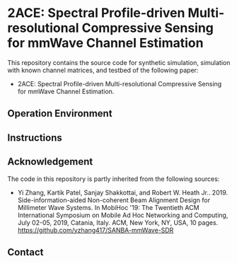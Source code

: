 # 2ACE: Spectral Profile-driven Multi-resolutional Compressive Sensing for mmWave Channel Estimation

This repository contains the source code for synthetic simulation, simulation with known channel matrices, and testbed of the following paper:

* 2ACE: Spectral Profile-driven Multi-resolutional Compressive Sensing for mmWave Channel Estimation.

## Operation Environment

## Instructions

## Acknowledgement

The code in this repository is partly inherited from the following sources:

* Yi Zhang, Kartik Patel, Sanjay Shakkottai, and Robert W. Heath Jr.. 2019. Side-information-aided Non-coherent Beam Alignment Design for Millimeter Wave Systems. In MobiHoc '19: The Twentieth ACM International Symposium on Mobile Ad Hoc Networking and Computing, July 02-05, 2019, Catania, Italy. ACM, New York, NY, USA, 10 pages. https://github.com/yzhang417/SANBA-mmWave-SDR

## Contact
